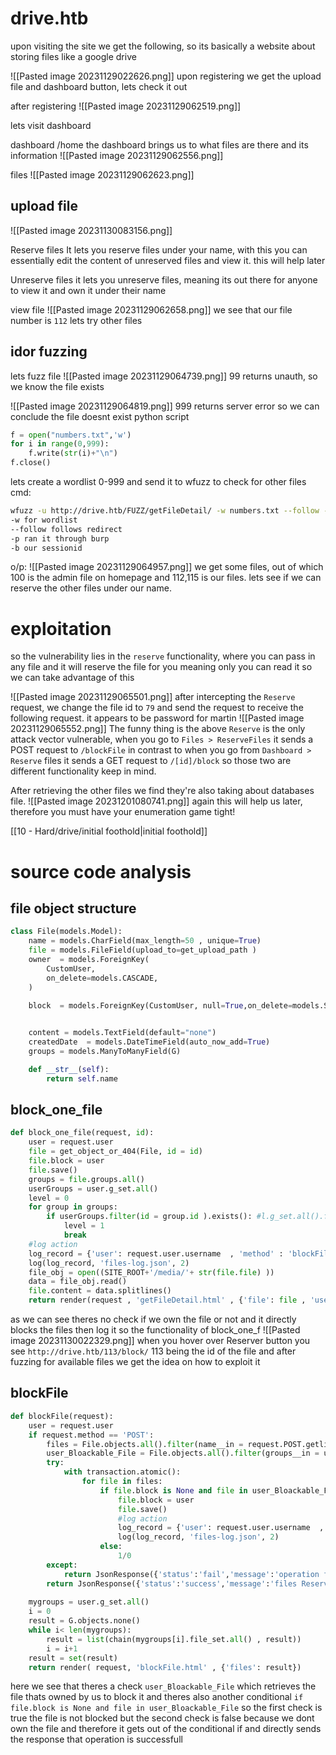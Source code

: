 # drive.htb
upon visiting the site we get the following, so its basically a website about storing files like a google drive

![[Pasted image 20231129022626.png]]
upon registering we get the upload file and dashboard button, lets check it out

after registering
![[Pasted image 20231129062519.png]]

lets visit dashboard

dashboard /home
the dashboard brings us to what files are there and its information
![[Pasted image 20231129062556.png]]

files
![[Pasted image 20231129062623.png]]
## upload file
![[Pasted image 20231130083156.png]]


Reserve files 
It lets you reserve files under your name, with this you can essentially edit the content of unreserved files and view it. this will help later

Unreserve files
it lets you unreserve files, meaning its out there for anyone to view it and own it under their name


view file
![[Pasted image 20231129062658.png]]
we see that our file number is `112` lets try other files
## idor fuzzing
lets fuzz file
![[Pasted image 20231129064739.png]]
99 returns unauth, so we know the file exists

![[Pasted image 20231129064819.png]]
999 returns server error so we can conclude the file doesnt exist
python script
```python
f = open("numbers.txt",'w')
for i in range(0,999):
    f.write(str(i)+"\n")
f.close()
```

lets create a wordlist 0-999 and send it to wfuzz to check for other files
cmd:
```bash
wfuzz -u http://drive.htb/FUZZ/getFileDetail/ -w numbers.txt --follow --hw 11 -p localhost:8080 -b "sessionid=wxi6mpbfs1dqhj5b4id8oik2o8fze7po"
-w for wordlist
--follow follows redirect
-p ran it through burp
-b our sessionid
```


o/p:
![[Pasted image 20231129064957.png]]
we get some files, out of which 100 is the admin file on homepage and 112,115 is our files. lets see if we can reserve the other files under our name.



# exploitation

so the vulnerability lies in the `reserve` functionality, where you can pass in any file and it will reserve the file for you meaning only you can read it so we can take advantage of this 

![[Pasted image 20231129065501.png]]
after intercepting the `Reserve` request, we change the file id to `79` and send the request to receive the following request. it appears to be password for martin
![[Pasted image 20231129065552.png]]
The funny thing is the above `Reserve` is the only attack vector vulnerable, when you go to `Files > ReserveFiles` it sends a POST request to `/blockFile` in contrast to when you go from `Dashboard > Reserve` files it sends a GET request to `/[id]/block` so those two are different functionality keep in mind. 

After retrieving the other files we find they're also taking about databases file.
![[Pasted image 20231201080741.png]]
again this will help us later, therefore you must have your enumeration game tight!


[[10 - Hard/drive/initial foothold|initial foothold]]

# source code analysis
## file object structure
```python
class File(models.Model):
    name = models.CharField(max_length=50 , unique=True)
    file = models.FileField(upload_to=get_upload_path )
    owner  = models.ForeignKey(
        CustomUser,
        on_delete=models.CASCADE,
    )

    block  = models.ForeignKey(CustomUser, null=True,on_delete=models.SET_NULL  ,blank=True , related_name='block')
    

    content = models.TextField(default="none")
    createdDate  = models.DateTimeField(auto_now_add=True)
    groups = models.ManyToManyField(G) 

    def __str__(self):
        return self.name 
```


## block_one_file
```python
def block_one_file(request, id):
    user = request.user
    file = get_object_or_404(File, id = id)
    file.block = user
    file.save()
    groups = file.groups.all()
    userGroups = user.g_set.all()
    level = 0 
    for group in groups:
        if userGroups.filter(id = group.id ).exists(): #l.g_set.all().filter(id = f.id).exists()
            level = 1 
            break
    #log action
    log_record = {'user': request.user.username  , 'method' : 'blockFile' , 'file_name' : file.name , 'time_stamp': str(datetime.datetime.now())}
    log(log_record, 'files-log.json', 2)
    file_obj = open((SITE_ROOT+'/media/'+ str(file.file) ))
    data = file_obj.read()
    file.content = data.splitlines()
    return render(request , 'getFileDetail.html' , {'file': file , 'user':user  , 'level':level})

```
as we can see theres no check if we own the file or not and it directly blocks the files then log it 
so the functionality of block_one_f
![[Pasted image 20231130022329.png]]
when you hover over Reserver button you see `http://drive.htb/113/block/`
113 being the id of the file and after fuzzing for available files we get the idea on how to exploit it


## blockFile
```python
def blockFile(request):
    user = request.user 
    if request.method == 'POST':
        files = File.objects.all().filter(name__in = request.POST.getlist('files'))
        user_Bloackable_File = File.objects.all().filter(groups__in = user.g_set.all()).distinct()
        try:
            with transaction.atomic():
                for file in files:
                    if file.block is None and file in user_Bloackable_File:
                        file.block = user
                        file.save()
                        #log action
                        log_record = {'user': request.user.username  , 'method' : 'blockFile' , 'file_name' : file.name , 'time_stamp': str(datetime.datetime.now())}
                        log(log_record, 'files-log.json', 2)
                    else:
                        1/0
        except:
            return JsonResponse({'status':'fail','message':'operation failed'})     
        return JsonResponse({'status':'success','message':'files Reserved successfully'})
    
    mygroups = user.g_set.all()
    i = 0
    result = G.objects.none()
    while i< len(mygroups):
        result = list(chain(mygroups[i].file_set.all() , result))
        i = i+1 
    result = set(result)
    return render( request, 'blockFile.html' , {'files': result})

```

here we see that theres a check `user_Bloackable_File` which retrieves the file thats owned by us to block it
and theres also another conditional `if file.block is None and file in user_Bloackable_File` so the first check is true the file is not blocked but the second check is false because we dont own the file and therefore it gets out of the conditional if and directly sends the response that operation is successfull